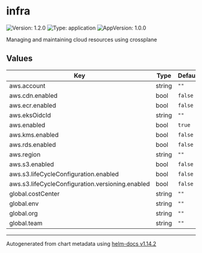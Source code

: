 # infra

![Version: 1.2.0](https://img.shields.io/badge/Version-1.2.0-informational?style=flat-square) ![Type: application](https://img.shields.io/badge/Type-application-informational?style=flat-square) ![AppVersion: 1.0.0](https://img.shields.io/badge/AppVersion-1.0.0-informational?style=flat-square)

Managing and maintaining cloud resources using crossplane

## Values

| Key | Type | Default | Description |
|-----|------|---------|-------------|
| aws.account | string | `""` |  |
| aws.cdn.enabled | bool | `false` |  |
| aws.ecr.enabled | bool | `false` |  |
| aws.eksOidcId | string | `""` |  |
| aws.enabled | bool | `true` |  |
| aws.kms.enabled | bool | `false` |  |
| aws.rds.enabled | bool | `false` |  |
| aws.region | string | `""` |  |
| aws.s3.enabled | bool | `false` |  |
| aws.s3.lifeCycleConfiguration.enabled | bool | `false` |  |
| aws.s3.lifeCycleConfiguration.versioning.enabled | bool | `false` |  |
| global.costCenter | string | `""` |  |
| global.env | string | `""` |  |
| global.org | string | `""` |  |
| global.team | string | `""` |  |

----------------------------------------------
Autogenerated from chart metadata using [helm-docs v1.14.2](https://github.com/norwoodj/helm-docs/releases/v1.14.2)
